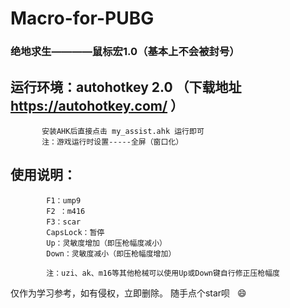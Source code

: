 # Macro-for-PUBG
### 绝地求生————鼠标宏1.0（基本上不会被封号）

## 运行环境：autohotkey 2.0 （下载地址 https://autohotkey.com/ ）
           安装AHK后直接点击 my_assist.ahk 运行即可
           注：游戏运行时设置-----全屏（窗口化）


            
## 使用说明：
            F1：ump9
            F2 ：m416 
            F3：scar 
            CapsLock：暂停 
            Up：灵敏度增加（即压枪幅度减小）
            Down：灵敏度减小（即压枪幅度增加）
        
            注：uzi、ak、m16等其他枪械可以使用Up或Down键自行修正压枪幅度
            


仅作为学习参考，如有侵权，立即删除。
随手点个star呗   😄
